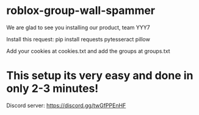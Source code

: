 # roblox-group-wall-spammer
We are glad to see you installing our product, team YYY7


Install this request: pip install requests pytesseract pillow

Add your cookies at cookies.txt and add the groups at groups.txt

# This setup its very easy and done in only 2-3 minutes!


Discord server:
https://discord.gg/twGfPPEnHF
